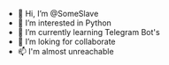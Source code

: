 - 👋 Hi, I’m @SomeSlave
- 👀 I’m interested in Python
- 🌱 I’m currently learning Telegram Bot's
- 💞️ I’m loking for collaborate
- 📫 I'm almost unreachable

<!---
SomeSlave/SomeSlave is a ✨ special ✨ repository because its `README.md` (this file) appears on your GitHub profile.
You can click the Preview link to take a look at your changes.
--->
